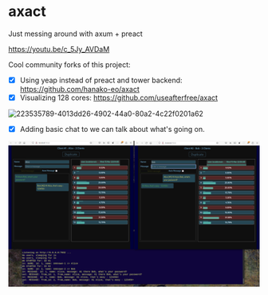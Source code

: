 # axact

Just messing around with axum + preact

https://youtu.be/c_5Jy_AVDaM

Cool community forks of this project:

- [x] Using yeap instead of preact and tower backend: https://github.com/hanako-eo/axact
- [x] Visualizing 128 cores: https://github.com/useafterfree/axact
<img width="1887" alt="223535789-4013dd26-4902-44a0-80a2-4c22f0201a62" src="https://user-images.githubusercontent.com/35079898/223571760-ff375188-44a8-46da-a16a-8ff8731bc5e1.png">

- [x] Adding basic chat to we can talk about what's going on.
<img width="1200" src="doc/WithChat.png">
